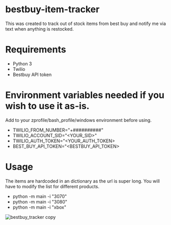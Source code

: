 # bestbuy-item-tracker
This was created to track out of stock items from best buy and notify me via text when anything is restocked.

# Requirements
- Python 3
- Twilio
- Bestbuy API token

# Environment variables needed if you wish to use it as-is.
Add to your zprofile/bash_profile/windows environment before using.
- TWILIO_FROM_NUMBER="+##########"
- TWILIO_ACCOUNT_SID="<YOUR_SID>"
- TWILIO_AUTH_TOKEN="<YOUR_AUTH_TOKEN>
- BEST_BUY_API_TOKEN="<BESTBUY_API_TOKEN>

# Usage
The items are hardcoded in an dictionary as the url is super long. You will have to modify the list for different products.
- python -m main -i "3070"
- python -m main -i "3080"
- python -m main -i "xbox"

![bestbuy_tracker copy](https://user-images.githubusercontent.com/46507986/111192981-0de79e00-8590-11eb-8df9-c7d5874a3b3f.gif)

